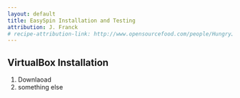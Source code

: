 ```yaml
---
layout: default
title: EasySpin Installation and Testing
attribution: J. Franck
# recipe-attribution-link: http://www.opensourcefood.com/people/HungryJenny/recipes/soft-christmas-gingerbread-cookies
---
```

## VirtualBox Installation

1. Downlaoad
1. something else
